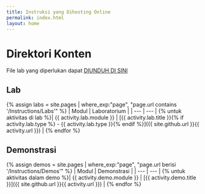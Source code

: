 ```yaml
---
title: Instruksi yang Dihosting Online
permalink: index.html
layout: home
---
```


# Direktori Konten

File lab yang diperlukan dapat [DIUNDUH DI SINI](https://github.com/MicrosoftLearning/AZ-104-MicrosoftAzureAdministrator/archive/master.zip)

## Lab

{% assign labs = site.pages | where_exp:"page", "page.url contains '/Instructions/Labs'" %}
| Modul | Laboratorium |
| --- | --- | 
{% untuk aktivitas di lab %}| {{ activity.lab.module }} | [{{ activity.lab.title }}{% if activity.lab.type %} - {{ activity.lab.type }}{% endif %}]({{ site.github.url }}{{ activity.url }}) |
{% endfor %}

## Demonstrasi

{% assign demos = site.pages | where_exp:"page", "page.url berisi '/Instructions/Demos'" %}
| Modul | Demonstrasi |
| --- | --- | 
{% untuk aktivitas dalam demo %}| {{ activity.demo.module }} | [{{ activity.demo.title }}]({{ site.github.url }}{{ activity.url }}) |
{% endfor %}

